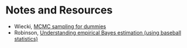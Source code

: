 # Notes and Resources

- Wiecki, [MCMC sampling for dummies](https://twiecki.io/blog/2015/11/10/mcmc-sampling/)
- Robinson, [Understanding empirical Bayes estimation (using baseball statistics)](http://varianceexplained.org/r/empirical_bayes_baseball/)